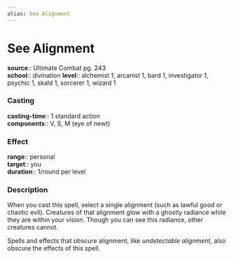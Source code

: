 ```yaml
---
alias: See Alignment
---
```


# See Alignment 

**source**:: Ultimate Combat pg. 243  
**school**:: divination
**level**:: alchemist 1, arcanist 1, bard 1, investigator 1, psychic 1, skald 1, sorcerer 1, wizard 1

### Casting 

**casting-time**:: 1 standard action  
**components**:: V, S, M (eye of newt)

### Effect 

**range**:: personal  
**target**:: you  
**duration**:: 1/round per level

### Description 

When you cast this spell, select a single alignment (such as lawful good or chaotic evil). Creatures of that alignment glow with a ghostly radiance while they are within your vision. Though you can see this radiance, other creatures cannot.  
  
Spells and effects that obscure alignment, like *undetectable alignment*, also obscure the effects of this spell.
